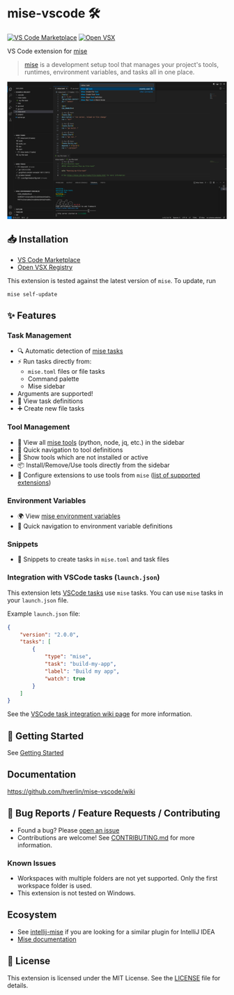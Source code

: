 # mise-vscode 🛠️
[![VS Code Marketplace](https://img.shields.io/visual-studio-marketplace/v/hverlin.mise-vscode)](https://marketplace.visualstudio.com/items?itemName=hverlin.mise-vscode)
[![Open VSX](https://img.shields.io/open-vsx/v/hverlin/mise-vscode)](https://open-vsx.org/extension/hverlin/mise-vscode)

VS Code extension for [mise](https://mise.jdx.dev/)

> [mise](https://mise.jdx.dev/) is a development setup tool that manages your project's tools, runtimes, environment variables, and tasks all in one place.

![mise-extension.png](screenshots/mise-extension.png)

## 📥 Installation
- [VS Code Marketplace](https://marketplace.visualstudio.com/items?itemName=hverlin.mise-vscode)
- [Open VSX Registry](https://open-vsx.org/extension/hverlin/mise-vscode)

This extension is tested against the latest version of `mise`. To update, run
```shell
mise self-update
```

## ✨ Features

### Task Management
- 🔍 Automatic detection of [mise tasks](https://mise.jdx.dev/tasks/)
- ⚡ Run tasks directly from:
    - `mise.toml` files or file tasks
    - Command palette
    - Mise sidebar
- Arguments are supported!
- 📝 View task definitions 
- ➕ Create new file tasks 

### Tool Management
- 🧰 View all [mise tools](https://mise.jdx.dev/dev-tools/) (python, node, jq, etc.) in the sidebar
- 📍 Quick navigation to tool definitions
- 📱 Show tools which are not installed or active
- 📦 Install/Remove/Use tools directly from the sidebar
- 🔧 Configure extensions to use tools from `mise` ([list of supported extensions](https://github.com/hverlin/mise-vscode/wiki/Supported-extensions))

### Environment Variables
- 🌍 View [mise environment variables](https://mise.jdx.dev/environments.html)
- 📍 Quick navigation to environment variable definitions

### Snippets
- 📝 Snippets to create tasks in `mise.toml` and task files

### Integration with VSCode tasks (`launch.json`)
This extension lets [VSCode tasks](https://code.visualstudio.com/docs/editor/tasks) use `mise` tasks. You can use `mise` tasks in your `launch.json` file.

Example `launch.json` file:
```json
{
    "version": "2.0.0",
    "tasks": [
        {
            "type": "mise",
            "task": "build-my-app",
            "label": "Build my app",
            "watch": true
        }
    ]
}
```

See the [VSCode task integration wiki page](https://github.com/hverlin/mise-vscode/wiki/VSCode-task-integration) for more information.

## 🚀 Getting Started

See [Getting Started](https://github.com/hverlin/mise-vscode/wiki/Getting-Started)

## Documentation

https://github.com/hverlin/mise-vscode/wiki

## 🐛 Bug Reports / Feature Requests / Contributing

- Found a bug? Please [open an issue](https://github.com/hverlin/mise-vscode/issues)
- Contributions are welcome! See [CONTRIBUTING.md](CONTRIBUTING.md) for more information.

### Known Issues
- Workspaces with multiple folders are not yet supported. Only the first workspace folder is used.
- This extension is not tested on Windows.

## Ecosystem

- See [intellij-mise](https://github.com/134130/intellij-mise) if you are looking for a similar plugin for IntelliJ IDEA
- [Mise documentation](https://mise.jdx.dev/)

## 📄 License

This extension is licensed under the MIT License. See the [LICENSE](LICENSE) file for details.
